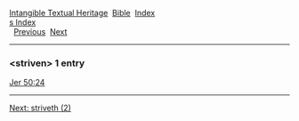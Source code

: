 [Intangible Textual Heritage](../../index)  [Bible](../index) 
[Index](index)   
[s Index](_s_)  
  [Previous](c11031)  [Next](c11033) 

------------------------------------------------------------------------

### &lt;striven&gt; 1 entry

[Jer 50:24](../kjv/jer050.htm#024)  

------------------------------------------------------------------------

[Next: striveth (2)](c11033)
